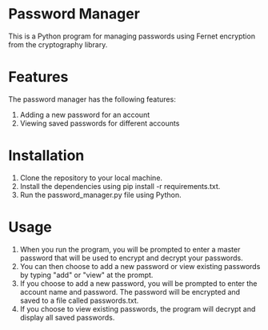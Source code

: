 # Password Manager
This is a Python program for managing passwords using Fernet encryption from the cryptography library.

# Features
The password manager has the following features:

1. Adding a new password for an account
2. Viewing saved passwords for different accounts
# Installation
1. Clone the repository to your local machine.
2. Install the dependencies using pip install -r requirements.txt.
3. Run the password_manager.py file using Python.
# Usage
1. When you run the program, you will be prompted to enter a master password that will be used to encrypt and decrypt your passwords.
2. You can then choose to add a new password or view existing passwords by typing "add" or "view" at the prompt.
3. If you choose to add a new password, you will be prompted to enter the account name and password. The password will be encrypted and saved to a file called passwords.txt.
4. If you choose to view existing passwords, the program will decrypt and display all saved passwords.
